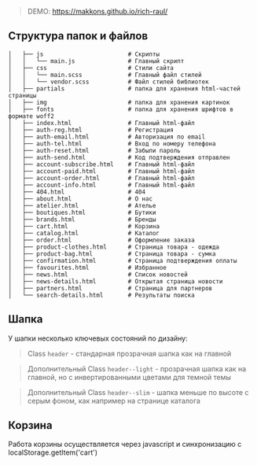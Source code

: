 > DEMO: https://makkons.github.io/rich-raul/

## Структура папок и файлов

```                      # Исходники
│   ├── js                        # Скрипты
│   │   └── main.js               # Главный скрипт
│   ├── css                       # Стили сайта
│   │   └── main.scss             # Главный файл стилей
│   │   └── vendor.scss           # Файл стилей библиотек
│   ├── partials                  # папка для хранения html-частей страницы
│   ├── img                       # папка для хранения картинок
│   ├── fonts                     # папка для хранения шрифтов в формате woff2
│   ├── index.html                # Главный html-файл
│   ├── auth-reg.html             # Регистрация
│   ├── auth-email.html           # Авторизация по email
│   ├── auth-tel.html             # Вход по номеру телефона
│   ├── auth-reset.html           # Забыли пароль
│   ├── auth-send.html            # Код подтверждения отправлен
│   ├── account-subscribe.html    # Главный html-файл
│   ├── account-paid.html         # Главный html-файл
│   ├── account-order.html        # Главный html-файл
│   ├── account-info.html         # Главный html-файл
│   ├── 404.html                  # 404
│   ├── about.html                # О нас
│   ├── atelier.html              # Ателье
│   ├── boutiques.html            # Бутики
│   ├── brands.html               # Бренды
│   ├── cart.html                 # Корзина
│   ├── catalog.html              # Каталог
│   ├── order.html                # Оформление заказа
│   ├── product-clothes.html      # Страница товара - одежда
│   ├── product-bag.html          # Страница товара - сумка
│   ├── confirmation.html         # Страница подтверждения оплаты
│   ├── favourites.html           # Избранное
│   ├── news.html                 # Список новостей
│   ├── news-details.html         # Открытая страница новости
│   ├── partners.html             # Страница для партнеров
│   └── search-details.html       # Результаты поиска
```
## Шапка

У шапки несколько ключевых состояний по дизайну:

> Class `header` - стандарная прозрачная шапка как на главной

> Дополнительный Class `header--light` - прозрачная шапка как на главной, но с инвертированными цветами для темной темы

> Дополнительный Class `header--slim` - шапка меньше по высоте с серым фоном, как например на странице каталога

## Корзина

Работа корзины осуществляется через javascript и синхронизацию с localStorage.getItem('cart')